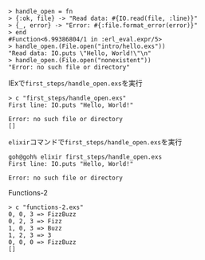 ```
> handle_open = fn
> {:ok, file} -> "Read data: #{IO.read(file, :line)}"
> {_, error} -> "Error: #{:file.format_error(error)}"
> end
#Function<6.99386804/1 in :erl_eval.expr/5>
> handle_open.(File.open("intro/hello.exs"))
"Read data: IO.puts \"Hello, World!\"\n"
> handle_open.(File.open("nonexistent"))
"Error: no such file or directory"
```

IExで`first_steps/handle_open.exs`を実行

```
> c "first_steps/handle_open.exs"
First line: IO.puts "Hello, World!"

Error: no such file or directory
[]
```

`elixir`コマンドで`first_steps/handle_open.exs`を実行

```
goh@goh% elixir first_steps/handle_open.exs
First line: IO.puts "Hello, World!"

Error: no such file or directory
```

Functions-2

```
> c "functions-2.exs"
0, 0, 3 => FizzBuzz
0, 2, 3 => Fizz
1, 0, 3 => Buzz
1, 2, 3 => 3
0, 0, 0 => FizzBuzz
[]
```

